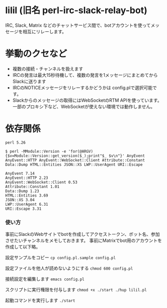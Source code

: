 # lilil (旧名 perl-irc-slack-relay-bot)
IRC, Slack, Matrix などのチャットサービス間で、botアカウントを使ってメッセージを相互にリレーします。

# 挙動のクセなど
- 複数の接続・チャンネルを扱えます
- IRCの発言は最大15秒待機して、複数の発言を1メッセージにまとめてからSlackに送ります
- IRCのNOTICEメッセージをリレーするかどうかは config.plで選択可能です。
- Slackからのメッセージの取得にはWebSocketのRTM APIを使っています。一部のプロキシ下など、WebSocketが使えない環境では動作しません。

# 依存関係

```
perl 5.26

$ perl -MModule::Version -e 'for(@ARGV){$v=Module::Version::get_version($_);print"$_ $v\n"}' AnyEvent AnyEvent::HTTP AnyEvent::WebSocket::Client Attribute::Constant Data::Dump HTML::Entities JSON::XS LWP::UserAgent URI::Escape

AnyEvent 7.14
AnyEvent::HTTP 2.23
AnyEvent::WebSocket::Client 0.53
Attribute::Constant 1.01
Data::Dump 1.23
HTML::Entities 3.69
JSON::XS 3.04
LWP::UserAgent 6.31
URI::Escape 3.31
```

### 使い方

事前にSlackのWebサイトでbotを作成してアクセストークン、ボット名、参加させたいチャンネルをメモしておきます。
事前にMatrixでbot用のアカウントを作成して以下略。

設定サンプルをコピー
`cp config.pl.sample config.pl `

設定ファイルを他人が読めないようにする
`chmod 600 config.pl`

接続設定を編集します
`emacs config.pl`

スクリプトに実行権限を付与します
`chmod +x ./start ./hup lilil.pl`

起動コマンドを実行します
`./start`
